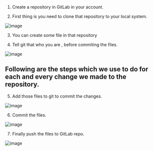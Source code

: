 1. Create a repository in GitLab in your account.

2. First thing is you need to clone that repository to your local system.

![image](/uploads/bbe76f4a84b7fd693af20f89f726614b/image.png)

3. You can create some file in that repository 

4. Tell git that who you are , before commiting the files.

![image](/uploads/456c96b3fcdb284fe9b3e1b2f95a2f0f/image.png)



## Following are the steps which we use to do for each and every change we made to the repository.

5. Add those files to git to commit the changes.

![image](/uploads/6a3586a1b887de432323a60424c2ff05/image.png)


6. Commit the files.

![image](/uploads/bde91b4d9f8bfb4d265f63877918d97d/image.png)


7. Finally push the files to GitLab repo.

![image](/uploads/7f740af9932286edd0bd645b4f890e33/image.png)

